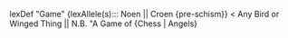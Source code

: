 lexDef "Game" {lexAllele(s)::: Noen || Croen {pre-schism}} < Any Bird or Winged Thing || N.B. "A Game of {Chess | Angels}

